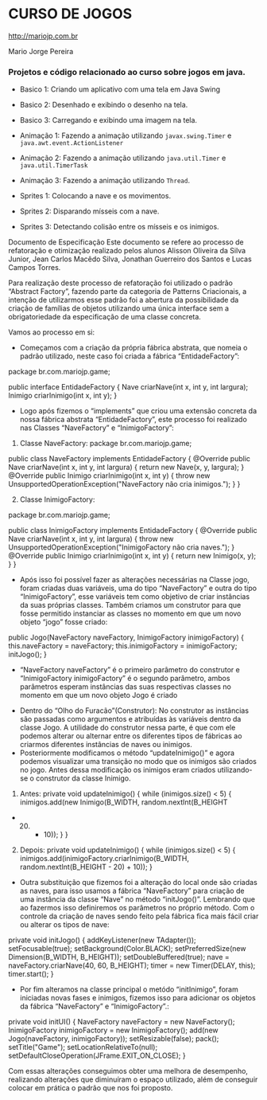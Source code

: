 # CURSO DE JOGOS

http://mariojp.com.br

Mario Jorge Pereira

### Projetos e código relacionado ao curso sobre jogos em java.

- Basico 1:
Criando um aplicativo com uma tela em Java Swing

- Basico 2:
Desenhado e exibindo o desenho na tela.

- Basico 3:
Carregando e exibindo uma imagem na tela.

- Animação 1:
Fazendo a animação utilizando <code>javax.swing.Timer</code> e
<code>java.awt.event.ActionListener</code>

- Animação 2:
Fazendo a animação utilizando <code>java.util.Timer</code> e
<code>java.util.TimerTask</code>

- Animação 3:
Fazendo a animação utilizando <code>Thread</code>.

- Sprites 1:
Colocando a nave e os movimentos.

- Sprites 2:
Disparando mísseis com a nave. 

- Sprites 3:
Detectando colisão entre os mísseis e os inimigos.

Documento de Especificação
Este documento se refere ao processo de refatoração e otimização realizado pelos alunos Alisson
Oliveira da Silva Junior, Jean Carlos Macêdo Silva, Jonathan Guerreiro dos Santos e Lucas Campos
Torres.

Para realização deste processo de refatoração foi utilizado o padrão “Abstract Factory”, fazendo parte
da categoria de Patterns Criacionais, a intenção de utilizarmos esse padrão foi a abertura da
possibilidade da criação de famílias de objetos utilizando uma única interface sem a obrigatoriedade
da especificação de uma classe concreta.

Vamos ao processo em si:

- Começamos com a criação da própria fábrica abstrata, que nomeia o padrão utilizado, neste caso foi
criada a fábrica “EntidadeFactory”:

package br.com.mariojp.game;

public interface EntidadeFactory {
Nave criarNave(int x, int y, int largura);
Inimigo criarInimigo(int x, int y);
}

- Logo após fizemos o “implements” que criou uma extensão concreta da nossa fábrica abstrata
“EntidadeFactory”, este processo foi realizado nas Classes “NaveFactory” e “InimigoFactory”:

1. Classe NaveFactory:
package br.com.mariojp.game;

public class NaveFactory implements EntidadeFactory {
@Override
public Nave criarNave(int x, int y, int largura) {
return new Nave(x, y, largura);
    }
@Override
public Inimigo criarInimigo(int x, int y) {
throw new UnsupportedOperationException("NaveFactory não cria
inimigos.");
    }
}

2. Classe InimigoFactory:

package br.com.mariojp.game;

public class InimigoFactory implements EntidadeFactory {
@Override
public Nave criarNave(int x, int y, int largura) {
throw new UnsupportedOperationException("InimigoFactory não cria
naves.");
}
@Override
public Inimigo criarInimigo(int x, int y) {
return new Inimigo(x, y);
  }
}

- Após isso foi possível fazer as alterações necessárias na Classe jogo, foram criadas duas variáveis,
uma do tipo “NaveFactory” e outra do tipo “InimigoFactory”, esse variáveis tem como objetivo de
criar instâncias da suas próprias classes. Também criamos um construtor para que fosse permitido
instanciar as classes no momento em que um novo objeto “jogo” fosse criado:

public Jogo(NaveFactory naveFactory, InimigoFactory inimigoFactory) {
this.naveFactory = naveFactory;
this.inimigoFactory = inimigoFactory;
initJogo();
}

* “NaveFactory naveFactory” é o primeiro parâmetro do construtor e “InimigoFactory
inimigoFactory” é o segundo parâmetro, ambos parâmetros esperam instâncias das suas respectivas classes no
momento em que um novo objeto Jogo é criado

- Dentro do “Olho do Furacão”(Construtor):
No construtor as instâncias são passadas como argumentos e atribuídas às variáveis dentro da classe
Jogo. A utilidade do construtor nessa parte, é que com ele podemos alterar ou alternar entre os
diferentes tipos de fábricas ao criarmos diferentes instâncias de naves ou inimigos.
- Posteriormente modificamos o método “updateInimigo()” e agora podemos visualizar uma transição
no modo que os inimigos são criados no jogo. Antes dessa modificação os inimigos eram criados
utilizando-se o construtor da classe Inimigo.

1. Antes:
private void updateInimigo() {
while (inimigos.size() < 5) {
inimigos.add(new Inimigo(B_WIDTH, random.nextInt(B_HEIGHT
- 20) + 10));
  }
}

2. Depois:
private void updateInimigo() {
while (inimigos.size() < 5) {
inimigos.add(inimigoFactory.criarInimigo(B_WIDTH,
random.nextInt(B_HEIGHT - 20) + 10));
}

- Outra substituição que fizemos foi a alteração do local onde são criadas as naves, para isso usamos a
fábrica “NaveFactory” para criação de uma instância da classe “Nave” no método “initJogo()”.
Lembrando que ao fazermos isso definiremos os parâmetros no próprio método. Com o controle da
criação de naves sendo feito pela fábrica fica mais fácil criar ou alterar os tipos de nave:

private void initJogo() {
addKeyListener(new TAdapter());
setFocusable(true);
setBackground(Color.BLACK);
setPreferredSize(new Dimension(B_WIDTH, B_HEIGHT));
setDoubleBuffered(true);
nave = naveFactory.criarNave(40, 60, B_HEIGHT);
timer = new Timer(DELAY, this);
timer.start();
}

- Por fim alteramos na classe principal o metódo “initInimigo”, foram iniciadas novas fases e
inimigos, fizemos isso para adicionar os objetos da fábrica “NaveFactory” e “InimigoFactory”.:

private void initUI() {
NaveFactory naveFactory = new NaveFactory();
InimigoFactory inimigoFactory = new InimigoFactory();
add(new Jogo(naveFactory, inimigoFactory));
setResizable(false);
pack();
setTitle("Game");
setLocationRelativeTo(null);
setDefaultCloseOperation(JFrame.EXIT_ON_CLOSE);
}

Com essas alterações conseguimos obter uma melhora de desempenho, realizando alterações que
diminuíram o espaço utilizado, além de conseguir colocar em prática o padrão que nos foi proposto.
